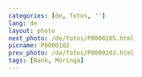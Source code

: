 ```yaml
---
categories: [de, fotos, '']
lang: de
layout: photo
next_photo: /de/fotos/P0000105.html
picname: P0000102
prev_photo: /de/fotos/P0000103.html
tags: [Bank, Moringa]
---
```

